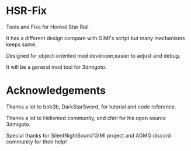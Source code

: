 # HSR-Fix
Tools and Fixs for Honkai Star Rail.

It has a different design compare with GIMI's script but many mechanisms keeps same.

Designed for object-oriented mod developer,easier to adjust and debug.

It will be a general mod tool for 3dmigoto.
# Acknowledgements
Thanks a lot to bob3b, DarkStarSword, for tutorial and code reference.

Thanks a lot to Helixmod community, and chiri for his open source 3dmigoto.

Special thanks for SilentNightSound'GIMI project and AGMG discord community for their help!